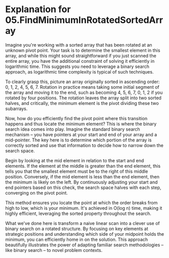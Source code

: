 # Explanation for 05.FindMinimumInRotatedSortedArray

Imagine you're working with a sorted array that has been rotated at an unknown pivot point. Your task is to determine the smallest element in this array, and while this might sound straightforward if you just scanned the entire array, you have the additional constraint of solving it efficiently in logarithmic time. This suggests you need to leverage a binary search approach, as logarithmic time complexity is typical of such techniques.

To clearly grasp this, picture an array originally sorted in ascending order: 0, 1, 2, 4, 5, 6, 7. Rotation in practice means taking some initial segment of the array and moving it to the end, such as becoming 4, 5, 6, 7, 0, 1, 2 if you rotated by four positions. The rotation leaves the array split into two sorted halves, and critically, the minimum element is the pivot dividing these two subarrays.

Now, how do you efficiently find the pivot point where this transition happens and thus locate the minimum element? This is where the binary search idea comes into play. Imagine the standard binary search mechanism – you have pointers at your start and end of your array and a mid-pointer. The key here is to determine which portion of the array is correctly sorted and use that information to decide how to narrow down the search space.

Begin by looking at the mid element in relation to the start and end elements. If the element at the middle is greater than the end element, this tells you that the smallest element must be to the right of this middle position. Conversely, if the mid element is less than the end element, then the minimum is likely on the left. By continuously adjusting your start and end pointers based on this check, the search space halves with each step, converging on the pivot point.

This method ensures you locate the point at which the order breaks from high to low, which is your minimum. It's achieved in O(log n) time, making it highly efficient, leveraging the sorted property throughout the search.

What we've done here is transform a naive linear scan into a clever use of binary search on a rotated structure. By focusing on key elements at strategic positions and understanding which side of your midpoint holds the minimum, you can efficiently home in on the solution. This approach beautifully illustrates the power of adapting familiar search methodologies – like binary search – to novel problem contexts.